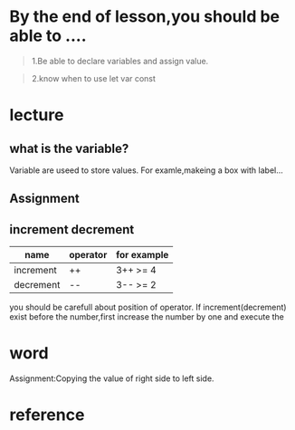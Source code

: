# By the end of lesson,you should be able to ....

>1.Be able to declare variables and assign value.


>2.know when to use
let
var
const


# lecture
## what is the variable?

Variable are useed to store values.
For examle,makeing a box with label...

## Assignment



## increment decrement

|name   | operator | for example |
|---------|-----|------|
|increment| ++ | 3++ >= 4|
|decrement| -- | 3-- >= 2|

you should be carefull about position of operator.
If increment(decrement) exist before the number,first increase the number by one and execute the 

# word
Assignment:Copying the value of right side to left side.

# reference